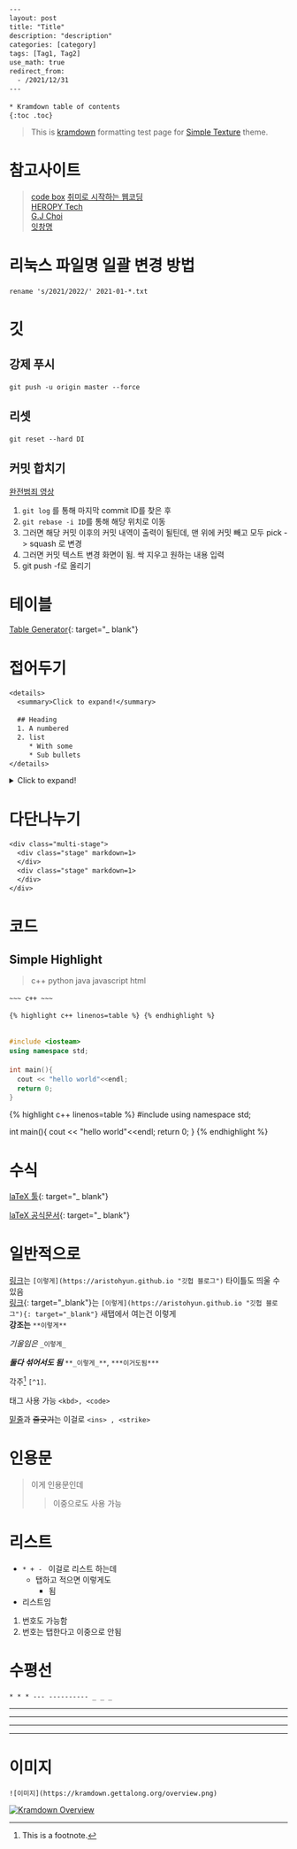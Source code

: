 ~~~
---
layout: post
title: "Title"
description: "description"
categories: [category]
tags: [Tag1, Tag2]
use_math: true
redirect_from:
  - /2021/12/31
---

* Kramdown table of contents
{:toc .toc} 
~~~

> This is [kramdown](https://kramdown.gettalong.org/) formatting test page for [Simple Texture](https://github.com/yizeng/jekyll-theme-simple-texture) theme.  

# 참고사이트

> [code box](https://rdmd.readme.io/docs/code-blocks)
> [취미로 시작하는 웹코딩](https://kilbong0508.tistory.com/303)        
> [HEROPY Tech](https://heropy.blog/2017/09/30/markdown/)                    
> [G.J Choi](http://gjchoi.github.io/env/Kramdown(%EB%A7%88%ED%81%AC%EB%8B%A4%EC%9A%B4)-%EC%82%AC%EC%9A%A9%EB%B2%95/)    
> [잇창명](https://eatchangmyeong.github.io/syntax/#fnref:fnrepeat:1)    

# 리눅스 파일명 일괄 변경 방법

`rename 's/2021/2022/' 2021-01-*.txt`

# 깃

## 강제 푸시

`git push -u origin master --force`

## 리셋

`git reset --hard DI`

## 커밋 합치기

[완전범죄 영상](https://youtu.be/omXz1t-u_6k?t=2215)

1. `git log` 를 통해 마지막 commit ID를 찾은 후
2. `git rebase -i ID`를 통해 해당 위치로 이동
3. 그러면 해당 커밋 이후의 커밋 내역이 출력이 될틴데, 맨 위에 커밋 빼고 모두 pick -> squash 로 변경
4. 그러면 커밋 텍스트 변경 화면이 됨. 싹 지우고 원하는 내용 입력
5. git push -f로 올리기


# 테이블

[Table Generator](https://www.tablesgenerator.com/markdown_tables){: target="_ blank"}

# 접어두기

~~~
<details>
  <summary>Click to expand!</summary>
  
  ## Heading
  1. A numbered
  2. list
     * With some
     * Sub bullets
</details>

~~~

<details>
  <summary>Click to expand!</summary>
  
  ## Heading
  1. A numbered
  2. list
     * With some
     * Sub bullets
</details>

# 다단나누기

~~~
<div class="multi-stage">
  <div class="stage" markdown=1>
  </div>
  <div class="stage" markdown=1>
  </div>
</div>
~~~

# 코드
## Simple Highlight

> c++ python java javascript html

`~~~ c++ ~~~`
  
`{% highlight c++ linenos=table %} {% endhighlight %}`


~~~ c++

#include <iosteam>
using namespace std;

int main(){
  cout << "hello world"<<endl;
  return 0;
}

~~~

{% highlight c++ linenos=table %}
#include <iosteam>
using namespace std;

int main(){
  cout << "hello world"<<endl;
  return 0;
}
{% endhighlight %}


# 수식    
  
[laTeX 툴](https://www.codecogs.com/latex/eqneditor.php){: target="_ blank"}   

[laTeX 공식문서](https://docs.latexbase.com/symbols/){: target="_ blank"}  


# 일반적으로

[링크](https://aristohyun.github.io "깃헙 블로그")는 `[이렇게](https://aristohyun.github.io "깃헙 블로그")` 타이틀도 띄울 수 있음    
[링크](https://aristohyun.github.io "깃헙 블로그"){: target="_blank"}는 `[이렇게](https://aristohyun.github.io "깃헙 블로그"){: target="_blank"}` 새탭에서 여는건 이렇게    
**강조는** `**이렇게**`

_기울임은_ `_이렇게_`

**_둘다 섞어서도 됨_**  `**_이렇게_**`, `***이거도됨***`

각주[^1] `[^1]`.

태그 사용 가능 `<kbd>, <code>`

<ins>밑줄</ins>과 <strike>줄긋기</strike>는 이걸로 `<ins> , <strike>`

# 인용문

> 이게 인용문인데
>
> > 이중으로도 사용 가능
>

# 리스트

* `* + - ` 이걸로 리스트 하는데
  + 탭하고 적으면 이렇게도
    - 됨
* 리스트임

1. 번호도 가능함
2. 번호는 탭한다고 이중으로 안됨


# 수평선
`* * * --- ---------- _ _ _`
* * *

---

_  _  _  _

---------------

# 이미지

`![이미지](https://kramdown.gettalong.org/overview.png)`

<a class="post-image" href="https://kramdown.gettalong.org/overview.png">
<img itemprop="image" data-src="https://kramdown.gettalong.org/overview.png" src="/assets/javascripts/unveil/loader.gif" alt="Kramdown Overview" />
</a>


[^1]: This is a footnote.
